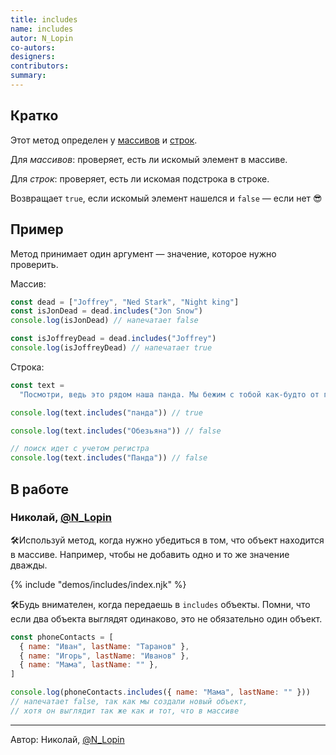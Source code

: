 ```yaml
---
title: includes
name: includes
autor: N_Lopin
co-autors:
designers:
contributors:
summary:
---
```


## Кратко

Этот метод определен у [массивов](/posts/js/doka/arrays/) и [строк](/posts/js/doka/string/).

Для _массивов_: проверяет, есть ли искомый элемент в массиве.

Для _строк_: проверяет, есть ли искомая подстрока в строке.

Возвращает `true`, если искомый элемент нашелся и `false` — если нет 😎

## Пример

Метод принимает один аргумент — значение, которое нужно проверить.

Массив:

```jsx
const dead = ["Joffrey", "Ned Stark", "Night king"]
const isJonDead = dead.includes("Jon Snow")
console.log(isJonDead) // напечатает false

const isJoffreyDead = dead.includes("Joffrey")
console.log(isJoffreyDead) // напечатает true
```

Строка:

```jsx
const text =
  "Посмотри, ведь это рядом наша панда. Мы бежим с тобой как-будто от гепарда."

console.log(text.includes("панда")) // true

console.log(text.includes("Обезьяна")) // false

// поиск идет с учетом регистра
console.log(text.includes("Панда")) // false
```

## В работе

<h3>Николай, <a href="https://twitter.com/N_Lopin" target="_blank" rel="nofollow noopener noreferrer" class="twitter">@N_Lopin</a></h3>

🛠Используй метод, когда нужно убедиться в том, что объект находится в массиве. Например, чтобы не добавить одно и то же значение дважды.

{% include "demos/includes/index.njk" %}

🛠Будь внимателен, когда передаешь в `includes` объекты. Помни, что если два объекта выглядят одинаково, это не обязательно один объект.

```jsx
const phoneContacts = [
  { name: "Иван", lastName: "Таранов" },
  { name: "Игорь", lastName: "Иванов" },
  { name: "Мама", lastName: "" },
]

console.log(phoneContacts.includes({ name: "Мама", lastName: "" }))
// напечатает false, так как мы создали новый объект,
// хотя он выглядит так же как и тот, что в массиве
```

---

<p>Автор: Николай, <a href="https://twitter.com/N_Lopin" target="_blank" rel="nofollow noopener noreferrer" class="twitter">@N_Lopin</a></p>
